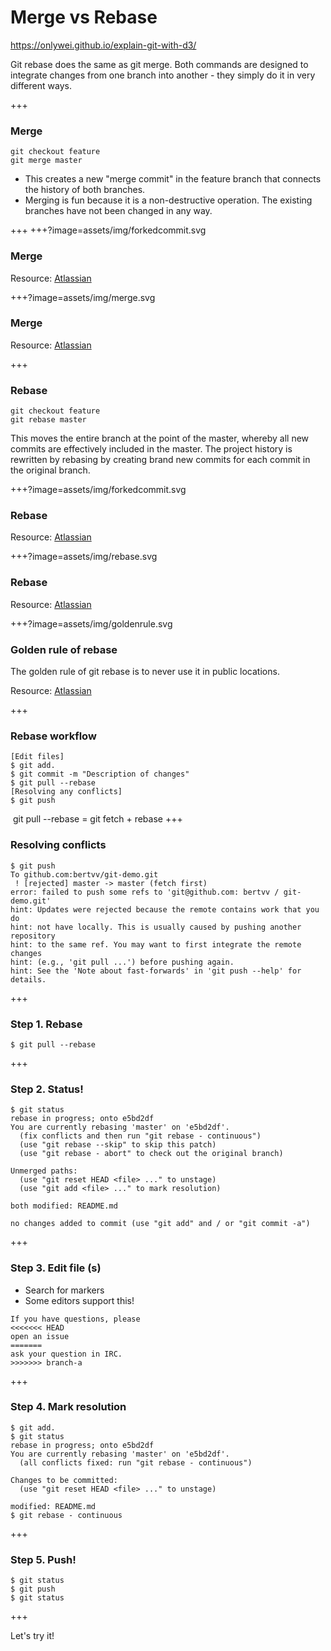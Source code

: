 # Merge vs Rebase

<https://onlywei.github.io/explain-git-with-d3/>

Git rebase does the same as git merge. Both commands are designed to integrate changes from one branch into another - they simply do it in very different ways.

+++
### Merge

```
git checkout feature
git merge master
```

- This creates a new "merge commit" in the feature branch that connects the history of both branches.
- Merging is fun because it is a non-destructive operation. The existing branches have not been changed in any way.

+++
+++?image=assets/img/forkedcommit.svg
### Merge

Resource: [Atlassian](https://www.atlassian.com/git/tutorials/merging-vs-rebasing)


+++?image=assets/img/merge.svg
### Merge

Resource: [Atlassian](https://www.atlassian.com/git/tutorials/merging-vs-rebasing)

+++
### Rebase

```
git checkout feature
git rebase master
```

This moves the entire branch at the point of the master, whereby all new commits are effectively included in the master. The project history is rewritten by rebasing by creating brand new commits for each commit in the original branch.

+++?image=assets/img/forkedcommit.svg
### Rebase
Resource: [Atlassian](https://www.atlassian.com/git/tutorials/merging-vs-rebasing)

+++?image=assets/img/rebase.svg
### Rebase

Resource: [Atlassian](https://www.atlassian.com/git/tutorials/merging-vs-rebasing)

+++?image=assets/img/goldenrule.svg
### Golden rule of rebase
The golden rule of git rebase is to never use it in public locations.

Resource: [Atlassian](https://www.atlassian.com/git/tutorials/merging-vs-rebasing)


+++

### Rebase workflow

```console
[Edit files]
$ git add.
$ git commit -m "Description of changes"
$ git pull --rebase
[Resolving any conflicts]
$ git push
```

 git pull --rebase = git fetch + rebase
+++

### Resolving conflicts

```console
$ git push
To github.com:bertvv/git-demo.git
 ! [rejected] master -> master (fetch first)
error: failed to push some refs to 'git@github.com: bertvv / git-demo.git'
hint: Updates were rejected because the remote contains work that you do
hint: not have locally. This is usually caused by pushing another repository
hint: to the same ref. You may want to first integrate the remote changes
hint: (e.g., 'git pull ...') before pushing again.
hint: See the 'Note about fast-forwards' in 'git push --help' for details.
```

+++

### Step 1. Rebase

```console
$ git pull --rebase
```

+++

### Step 2. Status!

```console
$ git status
rebase in progress; onto e5bd2df
You are currently rebasing 'master' on 'e5bd2df'.
  (fix conflicts and then run "git rebase - continuous")
  (use "git rebase --skip" to skip this patch)
  (use "git rebase - abort" to check out the original branch)

Unmerged paths:
  (use "git reset HEAD <file> ..." to unstage)
  (use "git add <file> ..." to mark resolution)

both modified: README.md

no changes added to commit (use "git add" and / or "git commit -a")
```

+++

### Step 3. Edit file (s)

- Search for markers
- Some editors support this!

```
If you have questions, please
<<<<<<< HEAD
open an issue
=======
ask your question in IRC.
>>>>>>> branch-a
```

+++

### Step 4. Mark resolution

```console
$ git add.
$ git status
rebase in progress; onto e5bd2df
You are currently rebasing 'master' on 'e5bd2df'.
  (all conflicts fixed: run "git rebase - continuous")

Changes to be committed:
  (use "git reset HEAD <file> ..." to unstage)

modified: README.md
$ git rebase - continuous
```

+++

### Step 5. Push!

```console
$ git status
$ git push
$ git status
```

+++

Let's try it!
